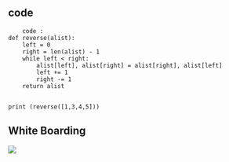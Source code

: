 ## code
```
    code :
def reverse(alist):
    left = 0
    right = len(alist) - 1
    while left < right:
        alist[left], alist[right] = alist[right], alist[left]
        left += 1
        right -= 1
    return alist


print (reverse([1,3,4,5]))
```
## White Boarding

![](https://i.ibb.co/zQZPhp5/reverse-array.jpg)
